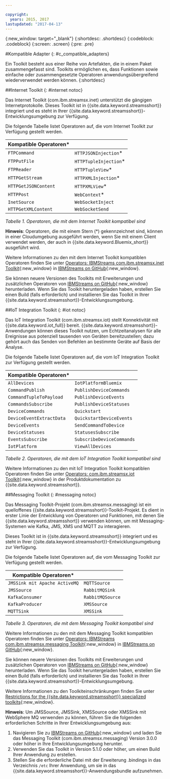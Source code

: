 ```yaml
---

copyright:
  years: 2015, 2017
lastupdated: "2017-04-13"
---
```


<!-- Attribute definitions -->
{:new_window: target="_blank"}
{:shortdesc: .shortdesc}
{:codeblock: .codeblock}
{:screen: .screen}
{:pre: .pre}

#Kompatible Adapter
{: #c_compatible_adapters}


Ein Toolkit besteht aus einer Reihe von Artefakten,
die in einem Paket zusammengefasst sind. Toolkits ermöglichen es, dass Funktionen
sowie einfache oder zusammengesetzte Operatoren anwendungsübergreifend wiederverwendet
werden können.
{:shortdesc}

##Internet Toolkit
{: #internet notoc}

Das Internet Toolkit (com.ibm.streamsx.inet) unterstützt die gängigen Internetprotokolle. Dieses Toolkit ist in {{site.data.keyword.streamsshort}} integriert und es steht in Ihrer {{site.data.keyword.streamsshort}}-Entwicklungsumgebung zur Verfügung.

Die folgende Tabelle listet Operatoren auf, die vom Internet Toolkit zur Verfügung gestellt werden.


| **Kompatible Operatoren*** | 							           |
| ---------------------------| ----------------------- |
| `FTPCommand` 	   		 	     |	`HTTPJSONInjection`*   | 	 	 	
|  `FTPPutFile`				       |	`HTTPTupleInjection`*	 |
| `FTPReader`    	 		       | 	`HTTPTupleView`*		   |
| `HTTPGetStream`			       | 	`HTTPXMLInjection`*		 |
| `HTTPGetJSONContent`	 	   |  `HTTPXMLView`*			 	 |
| `HTTPPost`				         |  `WebContext`*				   |
| `InetSource`				       |  `WebSocketInject`			 |
| `HTTPGetXMLContent`		     |  `WebSocketSend`			 	 |

*Tabelle 1. Operatoren, die mit dem Internet Toolkit kompatibel sind*

**Hinweis**: Operatoren, die mit einem Stern (*) gekennzeichnet sind, können in einer Cloudumgebung ausgeführt werden, wenn Sie mit einem Client verwendet werden, der auch in {{site.data.keyword.Bluemix_short}} ausgeführt wird.

Weitere Informationen zu den mit dem Internet Toolkit kompatiblen Operatoren finden Sie unter [Operators: IBMStreams com.ibm.streamsx.inet Toolkit](http://ibmstreams.github.io/streamsx.inet/com.ibm.streamsx.inet/doc/spldoc/html/toolkits/ix$Operator.html){:new_window} in [IBMStreams on GitHub](https://github.com/IBMStreams){:new_window}.

Sie können neuere Versionen des Toolkits mit Erweiterungen und zusätzlichen Operatoren
von [IBMStreams on GitHub](https://github.com/IBMStreams){:new_window} herunterladen. Wenn Sie das Toolkit heruntergeladen haben, erstellen Sie einen Build (falls erforderlich)
und installieren Sie das Toolkit in Ihrer {{site.data.keyword.streamsshort}}-Entwicklungsumgebung.

##IoT Integration Toolkit
{: #iot notoc}

Das IoT Integration Toolkit (com.ibm.streamsx.iot) stellt Konnektivität mit {{site.data.keyword.iot_full}} bereit. {{site.data.keyword.streamsshort}}-Anwendungen
können dieses Toolkit nutzen, um Echtzeitanalysen für alle Ereignisse aus
potenziell tausenden von Geräten bereitzustellen; dazu gehört auch das Senden von Befehlen an
bestimmte Geräte auf Basis der Analyse.

Die folgende Tabelle listet Operatoren auf, die vom IoT Integration Toolkit zur Verfügung gestellt werden.


| **Kompatible Operatoren*** | 							               |
| ---------------------------| --------------------------- |
| `AllDevices` 	   			     |	`IotPlatformBluemix`  		 | 	 	 	
| `CommandPublish`		 	     |	`PublishDeviceCommands`		 |
| `CommandTupleToPayload`	   | 	`PublishDeviceEvents`	 	   |
| `CommandsSubscribe`	 	     | 	`PublishDeviceStatuses`		 |
| `DeviceCommands`	 	 	     |  `Quickstart`				       |
| `DeviceEventExtractData`	 |  `QuickstartDeviceEvents`	 |
| `DeviceEvents`			       |  `SendCommandToDevice`		   |
| `DeviceStatuses`		 	     |  `StatusesSubscribe`			   |
| `EventsSubscribe`			     |  `SubscribeDeviceCommands`	 |
| `IotPlatform`				       |  `ViewAllDevices`			     |

*Tabelle 2. Operatoren, die mit dem IoT Integration Toolkit kompatibel sind*

Weitere Informationen zu den mit
IoT Integration Toolkit kompatiblen Operatoren finden Sie
unter [Operators: com.ibm.streamsx.iot Toolkit](http://www.ibm.com/support/knowledgecenter/SSCRJU_4.2.0/com.ibm.streams.toolkits.doc/spldoc/dita/tk$com.ibm.streamsx.iot/ix$Operator.html?lang=en){:new_window} in der
Produktdokumentation zu {{site.data.keyword.streamsshort}}.

##Messaging Toolkit
{: #messaging notoc}

Das Messaging Toolkit-Projekt (com.ibm.streamsx.messaging) ist ein quelloffenes {{site.data.keyword.streamsshort}}-Toolkit-Projekt. Es dient in erster Linie der Entwicklung von Operatoren und Funktionen, mit denen Sie {{site.data.keyword.streamsshort}}
verwenden können, um mit Messaging-Systemen wie Kafka, JMS, XMS und MQTT zu interagieren.

Dieses Toolkit ist in {{site.data.keyword.streamsshort}} integriert und es steht in Ihrer {{site.data.keyword.streamsshort}}-Entwicklungsumgebung zur Verfügung.

Die folgende Tabelle listet Operatoren auf, die vom Messaging Toolkit zur Verfügung gestellt werden.


| **Kompatible Operatoren*** 		    | 						       |
| ---------------------------------	| ------------------ |
| `JMSSink mit Apache ActiveMQ`   	|	`MQTTSource`  	   | 	 	 	
| `JMSSource`		 	 			            |	`RabbitMQSink`		 |
| `KafkaConsumer`	 				          | `RabbitMQSource`	 |
| `KafkaProducer`	 	 			          | `XMSSource`	       |
| `MQTTSink`	 	 	 			            |  `XMSSink`				 |

*Tabelle 3. Operatoren, die mit dem Messaging Toolkit kompatibel sind*

Weitere Informationen zu den mit dem Messaging Toolkit kompatiblen Operatoren finden Sie unter [Operators: IBMStreams com.ibm.streamsx.messaging Toolkit](http://ibmstreams.github.io/streamsx.messaging/com.ibm.streamsx.messaging/doc/spldoc/html/toolkits/ix$Operator.html){:new_window} in [IBMStreams on GitHub](https://github.com/IBMStreams){:new_window}.

Sie können neuere Versionen des Toolkits mit Erweiterungen und zusätzlichen Operatoren
von [IBMStreams on GitHub](https://github.com/IBMStreams){:new_window} herunterladen. Wenn Sie das Toolkit heruntergeladen haben, erstellen Sie einen Build (falls erforderlich)
und installieren Sie das Toolkit in Ihrer {{site.data.keyword.streamsshort}}-Entwicklungsumgebung.

Weitere Informationen zu den Toolkiteinschränkungen finden Sie unter [Restrictions for the {{site.data.keyword.streamsshort}} specialized toolkits](http://www.ibm.com/support/knowledgecenter/SSCRJU_4.2.0/com.ibm.streams.install.doc/doc/ibminfospherestreams-install-toolkit-restrictions.html){:new_window}.

**Hinweis**: Um JMSSource, JMSSink, XMSSource oder XMSSink mit WebSphere MQ verwenden zu können, führen Sie die folgenden erforderlichen Schritte in Ihrer Entwicklungsumgebung aus:

1. Navigieren Sie zu [IBMStreams on GitHub](https://github.com/IBMStreams){:new_window} und laden Sie das Messaging Toolkit (com.ibm.streamsx.messaging) Version 3.0.0 oder höher in Ihre Entwicklungsumgebung herunter.
2. Verwenden Sie das Toolkit in Version 5.1.0 oder höher, um einen Build Ihrer Anwendung zu erstellen.
3. Stellen Sie die erforderliche Datei mit der Erweiterung .bindings in das Verzeichnis `/etc` Ihrer Anwendung, um sie in das {{site.data.keyword.streamsshort}}-Anwendungsbundle aufzunehmen.
